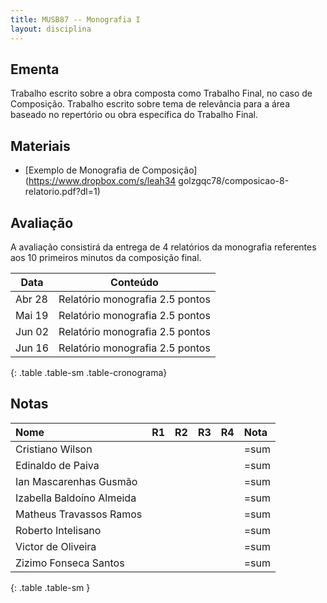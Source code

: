 ```yaml
---
title: MUSB87 -- Monografia I
layout: disciplina
---
```


## Ementa

Trabalho escrito sobre a obra composta como Trabalho Final, no caso de
Composição. Trabalho escrito sobre tema de relevância para a área
baseado no repertório ou obra específica do Trabalho Final.

## Materiais

- [Exemplo de Monografia de Composição](https://www.dropbox.com/s/leah34
  golzgqc78/composicao-8-relatorio.pdf?dl=1)

## Avaliação

A avaliação consistirá da entrega de 4 relatórios da monografia
referentes aos 10 primeiros minutos da composição final.

| Data   | Conteúdo                        |
| ---    | ---                             |
| Abr 28 | Relatório monografia 2.5 pontos |
| Mai 19 | Relatório monografia 2.5 pontos |
| Jun 02 | Relatório monografia 2.5 pontos |
| Jun 16 | Relatório monografia 2.5 pontos |
{: .table .table-sm .table-cronograma}

## Notas

| Nome                      | R1 | R2 | R3 | R4 | Nota |
|:--------------------------|:---|:---|:---|:---|:-----|
| Cristiano Wilson          |    |    |    |    | =sum |
| Edinaldo de Paiva         |    |    |    |    | =sum |
| Ian Mascarenhas Gusmão    |    |    |    |    | =sum |
| Izabella Baldoíno Almeida |    |    |    |    | =sum |
| Matheus Travassos Ramos   |    |    |    |    | =sum |
| Roberto Intelisano        |    |    |    |    | =sum |
| Victor de Oliveira        |    |    |    |    | =sum |
| Zizimo Fonseca Santos     |    |    |    |    | =sum |
{: .table .table-sm }
